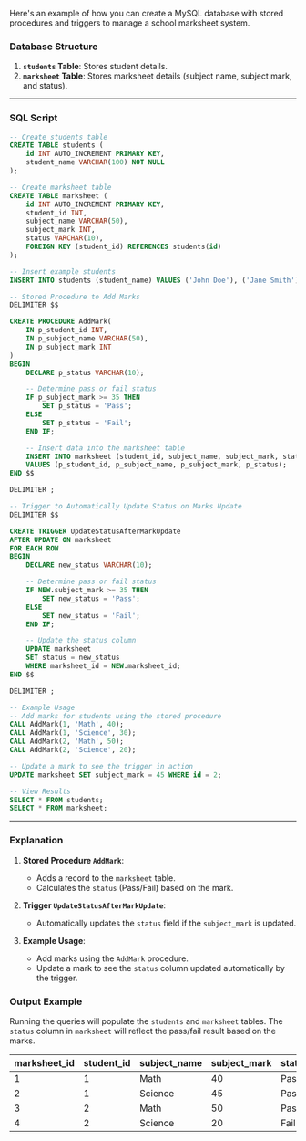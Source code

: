Here's an example of how you can create a MySQL database with stored procedures and triggers to manage a school marksheet system. 

### Database Structure
1. **`students` Table**: Stores student details.
2. **`marksheet` Table**: Stores marksheet details (subject name, subject mark, and status).

---

### SQL Script

```sql
-- Create students table
CREATE TABLE students (
    id INT AUTO_INCREMENT PRIMARY KEY,
    student_name VARCHAR(100) NOT NULL
);

-- Create marksheet table
CREATE TABLE marksheet (
    id INT AUTO_INCREMENT PRIMARY KEY,
    student_id INT,
    subject_name VARCHAR(50),
    subject_mark INT,
    status VARCHAR(10),
    FOREIGN KEY (student_id) REFERENCES students(id)
);

-- Insert example students
INSERT INTO students (student_name) VALUES ('John Doe'), ('Jane Smith');

-- Stored Procedure to Add Marks
DELIMITER $$

CREATE PROCEDURE AddMark(
    IN p_student_id INT,
    IN p_subject_name VARCHAR(50),
    IN p_subject_mark INT
)
BEGIN
    DECLARE p_status VARCHAR(10);

    -- Determine pass or fail status
    IF p_subject_mark >= 35 THEN
        SET p_status = 'Pass';
    ELSE
        SET p_status = 'Fail';
    END IF;

    -- Insert data into the marksheet table
    INSERT INTO marksheet (student_id, subject_name, subject_mark, status)
    VALUES (p_student_id, p_subject_name, p_subject_mark, p_status);
END $$

DELIMITER ;

-- Trigger to Automatically Update Status on Marks Update
DELIMITER $$

CREATE TRIGGER UpdateStatusAfterMarkUpdate
AFTER UPDATE ON marksheet
FOR EACH ROW
BEGIN
    DECLARE new_status VARCHAR(10);

    -- Determine pass or fail status
    IF NEW.subject_mark >= 35 THEN
        SET new_status = 'Pass';
    ELSE
        SET new_status = 'Fail';
    END IF;

    -- Update the status column
    UPDATE marksheet
    SET status = new_status
    WHERE marksheet_id = NEW.marksheet_id;
END $$

DELIMITER ;

-- Example Usage
-- Add marks for students using the stored procedure
CALL AddMark(1, 'Math', 40);
CALL AddMark(1, 'Science', 30);
CALL AddMark(2, 'Math', 50);
CALL AddMark(2, 'Science', 20);

-- Update a mark to see the trigger in action
UPDATE marksheet SET subject_mark = 45 WHERE id = 2;

-- View Results
SELECT * FROM students;
SELECT * FROM marksheet;
```

---

### Explanation

1. **Stored Procedure `AddMark`**:
   - Adds a record to the `marksheet` table.
   - Calculates the `status` (Pass/Fail) based on the mark.

2. **Trigger `UpdateStatusAfterMarkUpdate`**:
   - Automatically updates the `status` field if the `subject_mark` is updated.

3. **Example Usage**:
   - Add marks using the `AddMark` procedure.
   - Update a mark to see the `status` column updated automatically by the trigger.

### Output Example
Running the queries will populate the `students` and `marksheet` tables. The `status` column in `marksheet` will reflect the pass/fail result based on the marks.

| marksheet_id | student_id | subject_name | subject_mark | status |
|--------------|------------|--------------|--------------|--------|
| 1            | 1          | Math         | 40           | Pass   |
| 2            | 1          | Science      | 45           | Pass   |
| 3            | 2          | Math         | 50           | Pass   |
| 4            | 2          | Science      | 20           | Fail   |